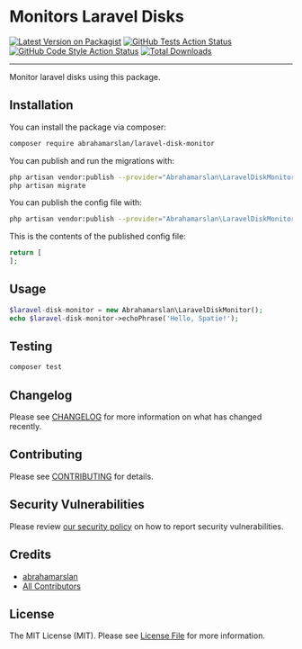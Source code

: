 # Monitors Laravel Disks

[![Latest Version on Packagist](https://img.shields.io/packagist/v/abrahamarslan/laravel-disk-monitor.svg?style=flat-square)](https://packagist.org/packages/abrahamarslan/laravel-disk-monitor)
[![GitHub Tests Action Status](https://img.shields.io/github/workflow/status/abrahamarslan/laravel-disk-monitor/run-tests?label=tests)](https://github.com/abrahamarslan/laravel-disk-monitor/actions?query=workflow%3Arun-tests+branch%3Amaster)
[![GitHub Code Style Action Status](https://img.shields.io/github/workflow/status/abrahamarslan/laravel-disk-monitor/Check%20&%20fix%20styling?label=code%20style)](https://github.com/abrahamarslan/laravel-disk-monitor/actions?query=workflow%3A"Check+%26+fix+styling"+branch%3Amaster)
[![Total Downloads](https://img.shields.io/packagist/dt/abrahamarslan/laravel-disk-monitor.svg?style=flat-square)](https://packagist.org/packages/abrahamarslan/laravel-disk-monitor)

---
Monitor laravel disks using this package.

## Installation

You can install the package via composer:

```bash
composer require abrahamarslan/laravel-disk-monitor
```

You can publish and run the migrations with:

```bash
php artisan vendor:publish --provider="Abrahamarslan\LaravelDiskMonitor\LaravelDiskMonitorServiceProvider" --tag="laravel-disk-monitor-migrations"
php artisan migrate
```

You can publish the config file with:
```bash
php artisan vendor:publish --provider="Abrahamarslan\LaravelDiskMonitor\LaravelDiskMonitorServiceProvider" --tag="laravel-disk-monitor-config"
```

This is the contents of the published config file:

```php
return [
];
```

## Usage

```php
$laravel-disk-monitor = new Abrahamarslan\LaravelDiskMonitor();
echo $laravel-disk-monitor->echoPhrase('Hello, Spatie!');
```

## Testing

```bash
composer test
```

## Changelog

Please see [CHANGELOG](CHANGELOG.md) for more information on what has changed recently.

## Contributing

Please see [CONTRIBUTING](.github/CONTRIBUTING.md) for details.

## Security Vulnerabilities

Please review [our security policy](../../security/policy) on how to report security vulnerabilities.

## Credits

- [abrahamarslan](https://github.com/abrahamarslan)
- [All Contributors](../../contributors)

## License

The MIT License (MIT). Please see [License File](LICENSE.md) for more information.
